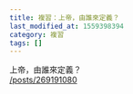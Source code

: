 ```yaml
---
title: 複習：上帝，由誰來定義？
last_modified_at: 1559398394
category: 複習
tags: []
---
```


<p>上帝，由誰來定義？<br>
<a href="/posts/269191080" target="_blank">/posts/269191080</a></p>

<p>&nbsp;</p>

